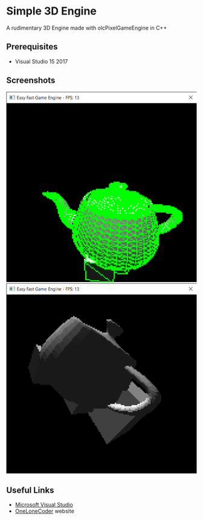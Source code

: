 # Simple 3D Engine

A rudimentary 3D Engine made with olcPixelGameEngine in C++

## Prerequisites

- Visual Studio 15 2017

## Screenshots

![screen1](Captures/capture1.png)
![screen2](Captures/capture2.png)

## Useful Links

- [Microsoft Visual Studio](https://visualstudio.microsoft.com)
- [OneLoneCoder](https://onelonecoder.com/) website
